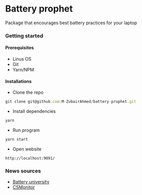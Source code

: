# Battery prophet
Package that encourages best battery practices for your laptop

### Getting started
#### Prerequisites
- Linus OS
- Git
- Yarn/NPM
#### Installations
- Clone the repo
```js
git clone git@github.com:M-ZubairAhmed/battery-prophet.git
```
- Install dependencies
```js
yarn
```
- Run program
```js
yarn start
```
- Open website
```
http://localhost:9091/
```

### News sources
- [Battery university](https://batteryuniversity.com/index.php/learn/article/how_to_prolong_lithium_based_batteries)
- [CSMonitor](https://www.csmonitor.com/Technology/Tech/2014/0103/40-80-rule-New-tip-for-extending-battery-life)

